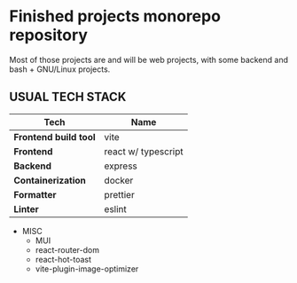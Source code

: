 # Finished projects monorepo repository

Most of those projects are and will be web projects,
with some backend and bash + GNU/Linux projects.

## USUAL TECH STACK

| Tech                    | Name                |
| ----------------------- | ------------------- |
| **Frontend build tool** | vite                |
| **Frontend**            | react w/ typescript |
| **Backend**             | express             |
| **Containerization**    | docker              |
| **Formatter**           | prettier            |
| **Linter**              | eslint              |

- MISC
  - MUI
  - react-router-dom
  - react-hot-toast
  - vite-plugin-image-optimizer
